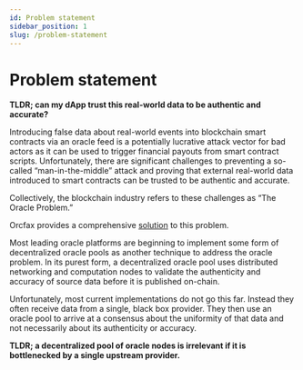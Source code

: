 ```yaml
---
id: Problem statement
sidebar_position: 1
slug: /problem-statement
---
```


# Problem statement
**TLDR; can my dApp trust this real-world data to be authentic and accurate?**

Introducing false data about real-world events into blockchain smart contracts
via an oracle feed is a potentially lucrative attack vector for bad actors as it
can be used to trigger financial payouts from smart contract scripts.
Unfortunately, there are significant challenges to preventing a so-called
“man-in-the-middle” attack and proving that external real-world data introduced
to smart contracts can be trusted to be authentic and accurate.

Collectively, the blockchain industry refers to these challenges as “The Oracle
Problem.”

Orcfax provides a comprehensive [solution](solution-overview) to this problem.

Most leading oracle platforms are beginning to implement some form of
decentralized oracle pools as another technique to address the oracle problem.
In its purest form, a decentralized oracle pool uses distributed networking and
computation nodes to validate the authenticity and accuracy of source data
before it is published on-chain.

Unfortunately, most current implementations do not go this far. Instead they
often receive data from a single, black box provider. They then use an oracle
pool to arrive at a consensus about the uniformity of that data and not
necessarily about its authenticity or accuracy.

**TLDR; a decentralized pool of oracle nodes is irrelevant if it is
bottlenecked by a single upstream provider.**
